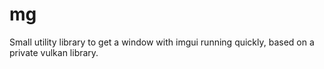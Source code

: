 # mg
Small utility library to get a window with imgui running quickly, based on a private vulkan library.
